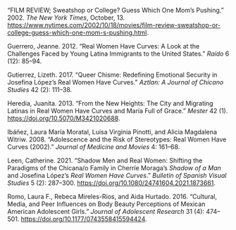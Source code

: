 “FILM REVIEW; Sweatshop or College? Guess Which One Mom’s Pushing.” 2002. _The New York Times_, October, 13.
<https://www.nytimes.com/2002/10/18/movies/film-review-sweatshop-or-college-guess-which-one-mom-s-pushing.html>.

Guerrero, Jeanne. 2012. “Real Women Have Curves: A Look at the
Challenges Faced by Young Latina Immigrants to the United States.”
_Raído_ 6 (12): 85–94.

Gutierrez, Lizeth. 2017. “Queer Chisme: Redefining Emotional Security in
Josefina López’s Real Women Have Curves.” _Aztlan: A Journal of Chicano
Studies_ 42 (2): 111–38.

Heredia, Juanita. 2013. “From the New Heights: The City and Migrating
Latinas in Real Women Have Curves and María Full of Grace.” _Mester_ 42
(1). <https://doi.org/10.5070/M3421020688>.

Ibáñez, Laura María Moratal, Luisa Virginia Pinotti, and Alicia
Magdalena Witriw. 2008. “Adolescence and the Risk of Stereotypes: Real
Women Have Curves (2002).” _Journal of Medicine and Movies_ 4: 161–68.

Leen, Catherine. 2021. “Shadow Men and Real Women: Shifting the
Paradigms of the Chicana/o Family in Cherríe Moraga’s _Shadow of a Man_
and Josefina López’s _Real Women Have Curves_.” _Bulletin of Spanish
Visual Studies_ 5 (2): 287–300.
<https://doi.org/10.1080/24741604.2021.1873661>.

Romo, Laura F., Rebeca Mireles-Rios, and Aida Hurtado. 2016. “Cultural,
Media, and Peer Influences on Body Beauty Perceptions of Mexican
American Adolescent Girls.” _Journal of Adolescent Research_ 31 (4):
474–501. <https://doi.org/10.1177/0743558415594424>.
